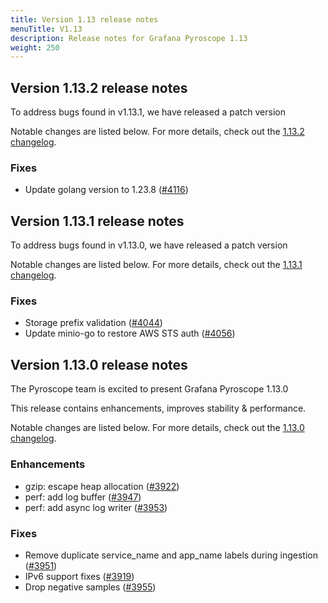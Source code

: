 ```yaml
---
title: Version 1.13 release notes
menuTitle: V1.13
description: Release notes for Grafana Pyroscope 1.13
weight: 250
---
```


## Version 1.13.2 release notes

To address bugs found in v1.13.1, we have released a patch version

Notable changes are listed below. For more details, check out the [1.13.2 changelog](https://github.com/grafana/pyroscope/compare/v1.13.1...v1.13.2).

### Fixes

* Update golang version to 1.23.8 ([#4116](https://github.com/grafana/pyroscope/pull/4116))


## Version 1.13.1 release notes

To address bugs found in v1.13.0, we have released a patch version

Notable changes are listed below. For more details, check out the [1.13.1 changelog](https://github.com/grafana/pyroscope/compare/v1.13.0...v1.13.1).

### Fixes

* Storage prefix validation ([#4044](https://github.com/grafana/pyroscope/pull/4044))
* Update minio-go to restore AWS STS auth ([#4056](https://github.com/grafana/pyroscope/pull/4056))

## Version 1.13.0 release notes

The Pyroscope team is excited to present Grafana Pyroscope 1.13.0

This release contains enhancements, improves stability & performance.

Notable changes are listed below. For more details, check out the [1.13.0 changelog](https://github.com/grafana/pyroscope/compare/v1.12.0...v1.13.0).

### Enhancements
* gzip: escape heap allocation ([#3922](https://github.com/grafana/pyroscope/pull/3922))
* perf: add log buffer ([#3947](https://github.com/grafana/pyroscope/pull/3947))
* perf: add async log writer ([#3953](https://github.com/grafana/pyroscope/pull/3953))

### Fixes
* Remove duplicate service_name and app_name labels during ingestion ([#3951](https://github.com/grafana/pyroscope/pull/3951))
* IPv6 support fixes ([#3919](https://github.com/grafana/pyroscope/pull/3919))
* Drop negative samples ([#3955](https://github.com/grafana/pyroscope/pull/3955))
